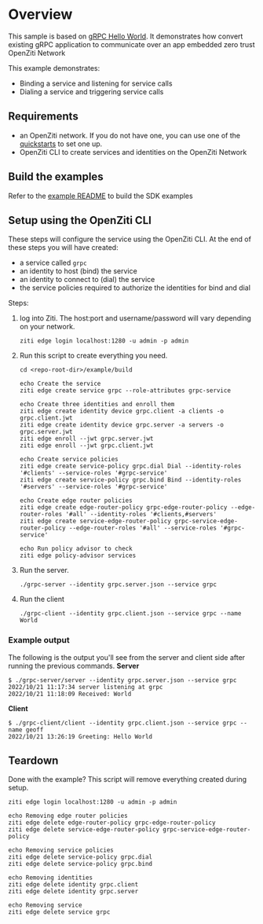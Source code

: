 # Overview
This sample is based on [gRPC Hello World](https://github.com/grpc/grpc-go/tree/master/examples).
It demonstrates how convert existing gRPC application to communicate over an app embedded zero trust 
OpenZiti Network

This example demonstrates:
* Binding a service and listening for service calls
* Dialing a service and triggering service calls

## Requirements
* an OpenZiti network. If you do not have one, you can use one of the [quickstarts](https://openziti.github.io/ziti/quickstarts/quickstart-overview.html) to set one up.
* OpenZiti CLI to create services and identities on the OpenZiti Network

## Build the examples
Refer to the [example README](../README.md) to build the SDK examples

## Setup using the OpenZiti CLI
These steps will configure the service using the OpenZiti CLI. At the end of these steps you will have created:
* a service called `grpc`
* an identity to host (bind) the service
* an identity to connect to (dial) the service
* the service policies required to authorize the identities for bind and dial

Steps:
1. log into Ziti. The host:port and username/password will vary depending on your network.

       ziti edge login localhost:1280 -u admin -p admin
1. Run this script to create everything you need.

       cd <repo-root-dir>/example/build

       echo Create the service
       ziti edge create service grpc --role-attributes grpc-service

       echo Create three identities and enroll them
       ziti edge create identity device grpc.client -a clients -o grpc.client.jwt
       ziti edge create identity device grpc.server -a servers -o grpc.server.jwt
       ziti edge enroll --jwt grpc.server.jwt
       ziti edge enroll --jwt grpc.client.jwt

       echo Create service policies
       ziti edge create service-policy grpc.dial Dial --identity-roles '#clients' --service-roles '#grpc-service'
       ziti edge create service-policy grpc.bind Bind --identity-roles '#servers' --service-roles '#grpc-service'

       echo Create edge router policies
       ziti edge create edge-router-policy grpc-edge-router-policy --edge-router-roles '#all' --identity-roles '#clients,#servers'
       ziti edge create service-edge-router-policy grpc-service-edge-router-policy --edge-router-roles '#all' --service-roles '#grpc-service'

       echo Run policy advisor to check
       ziti edge policy-advisor services
1. Run the server.

       ./grpc-server --identity grpc.server.json --service grpc 
1. Run the client

       ./grpc-client --identity grpc.client.json --service grpc --name World
### Example output
The following is the output you'll see from the server and client side after running the previous commands.
**Server**
```
$ ./grpc-server/server --identity grpc.server.json --service grpc
2022/10/21 11:17:34 server listening at grpc
2022/10/21 11:18:09 Received: World
```
**Client**
```
$ ./grpc-client/client --identity grpc.client.json --service grpc --name geoff
2022/10/21 13:26:19 Greeting: Hello World
```
## Teardown
Done with the example? This script will remove everything created during setup.
```
ziti edge login localhost:1280 -u admin -p admin

echo Removing edge router policies
ziti edge delete edge-router-policy grpc-edge-router-policy
ziti edge delete service-edge-router-policy grpc-service-edge-router-policy

echo Removing service policies
ziti edge delete service-policy grpc.dial
ziti edge delete service-policy grpc.bind

echo Removing identities
ziti edge delete identity grpc.client
ziti edge delete identity grpc.server

echo Removing service
ziti edge delete service grpc
```
